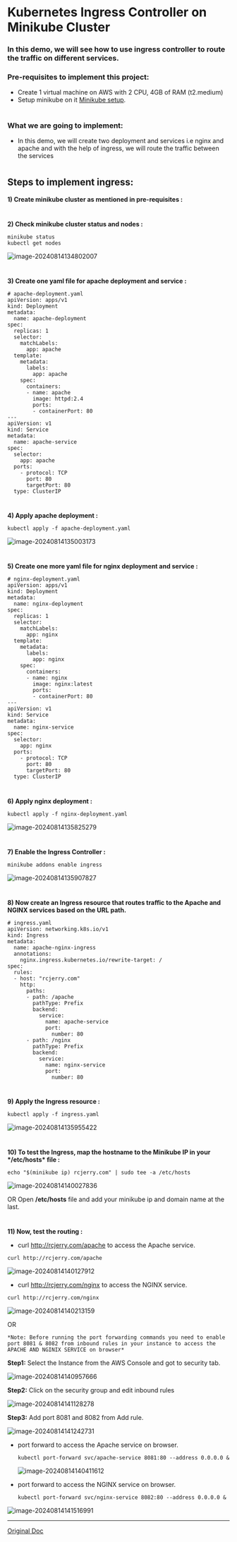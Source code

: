 # Kubernetes Ingress Controller on Minikube Cluster



### In this demo, we will see how to use ingress controller to route the traffic on different services.



### Pre-requisites to implement this project:



- Create 1 virtual machine on AWS with 2 CPU, 4GB of RAM (t2.medium)
- Setup minikube on it [Minikube setup](https://github.com/rajatchauhan-git/kubernetes_zero_to_hero/blob/master/Day%201/README.md).

# 

### What we are going to implement:



- In this demo, we will create two deployment and services i.e nginx and apache and with the help of ingress, we will route the traffic between the services

# 

## Steps to implement ingress:



**1) Create minikube cluster as mentioned in pre-requisites :**

# 

**2) Check minikube cluster status and nodes :**

```
minikube status
kubectl get nodes
```

![image-20240814134802007](https://i.ibb.co/RDyvRBr/image-20240814134802007.png)

# 

**3) Create one yaml file for apache deployment and service :**

```
# apache-deployment.yaml
apiVersion: apps/v1
kind: Deployment
metadata:
  name: apache-deployment
spec:
  replicas: 1
  selector:
    matchLabels:
      app: apache
  template:
    metadata:
      labels:
        app: apache
    spec:
      containers:
      - name: apache
        image: httpd:2.4
        ports:
        - containerPort: 80
---
apiVersion: v1
kind: Service
metadata:
  name: apache-service
spec:
  selector:
    app: apache
  ports:
    - protocol: TCP
      port: 80
      targetPort: 80
  type: ClusterIP
```



# 

**4) Apply apache deployment :**

```
kubectl apply -f apache-deployment.yaml
```

![image-20240814135003173](https://i.ibb.co/VTLPSbk/image-20240814135003173.png)

# 

**5) Create one more yaml file for nginx deployment and service :**

```
# nginx-deployment.yaml
apiVersion: apps/v1
kind: Deployment
metadata:
  name: nginx-deployment
spec:
  replicas: 1
  selector:
    matchLabels:
      app: nginx
  template:
    metadata:
      labels:
        app: nginx
    spec:
      containers:
      - name: nginx
        image: nginx:latest
        ports:
        - containerPort: 80
---
apiVersion: v1
kind: Service
metadata:
  name: nginx-service
spec:
  selector:
    app: nginx
  ports:
    - protocol: TCP
      port: 80
      targetPort: 80
  type: ClusterIP
```



# 

**6) Apply nginx deployment :**

```
kubectl apply -f nginx-deployment.yaml
```

![image-20240814135825279](https://i.ibb.co/5x2MVPH/image-20240814135825279.png)

# 

**7) Enable the Ingress Controller :**

```
minikube addons enable ingress
```

![image-20240814135907827](https://i.ibb.co/wgFggmp/image-20240814135907827.png)

# 

**8) Now create an Ingress resource that routes traffic to the Apache and NGINX services based on the URL path.**

```
# ingress.yaml
apiVersion: networking.k8s.io/v1
kind: Ingress
metadata:
  name: apache-nginx-ingress
  annotations:
    nginx.ingress.kubernetes.io/rewrite-target: /
spec:
  rules:
  - host: "rcjerry.com"
    http:
      paths:
      - path: /apache
        pathType: Prefix
        backend:
          service:
            name: apache-service
            port:
              number: 80
      - path: /nginx
        pathType: Prefix
        backend:
          service:
            name: nginx-service
            port:
              number: 80
```



# 

**9) Apply the Ingress resource :**

```
kubectl apply -f ingress.yaml
```

![image-20240814135955422](https://i.ibb.co/gyJshth/image-20240814135955422.png)

# 

**10) To test the Ingress, map the hostname to the Minikube IP in your \*/etc/hosts\* file :**

```
echo "$(minikube ip) rcjerry.com" | sudo tee -a /etc/hosts
```

![image-20240814140027836](https://i.ibb.co/N1YLJzd/image-20240814140027836.png)



OR Open **/etc/hosts** file and add your minikube ip and domain name at the last.

# 

**11) Now, test the routing :**

- curl http://rcjerry.com/apache to access the Apache service.

```
curl http://rcjerry.com/apache
```

![image-20240814140127912](https://i.ibb.co/Y0kxw9g/image-20240814140127912.png)



- curl http://rcjerry.com/nginx to access the NGINX service.

```
curl http://rcjerry.com/nginx
```

![image-20240814140213159](https://i.ibb.co/WBfh8VH/image-20240814140213159.png)



OR

`*Note: Before running the port forwarding commands you need to enable port 8081 & 8082 from inbound rules in your instance to access the APACHE AND NGINIX SERVICE on browser*`

**Step1:** Select the Instance from the AWS Console and got to security tab.



![image-20240814140957666](https://i.ibb.co/PxX78sf/image-20240814140957666.png)

**Step2:** Click on the security group and edit inbound rules



![image-20240814141128278](https://i.ibb.co/bdQsq3Z/image-20240814141128278.png)



**Step3:** Add port 8081 and 8082 from Add rule.



![image-20240814141242731](https://i.ibb.co/Vtj8rVb/image-20240814141242731.png)





- port forward to access the Apache service on browser.

  ```
  kubectl port-forward svc/apache-service 8081:80 --address 0.0.0.0 &
  ```

  ![image-20240814140411612](https://i.ibb.co/58zM0xt/image-20240814140411612.png)

  

- port forward to access the NGINX service on browser.

  ```
  kubectl port-forward svc/nginx-service 8082:80 --address 0.0.0.0 &
  ```

![image-20240814141516991](https://i.ibb.co/dcdvDnF/image-20240814141516991.png)

------

<u>[Original Doc](https://github.com/LondheShubham153/kubestarter/tree/main/Ingress)</u>

